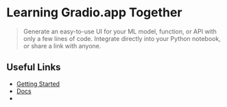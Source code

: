 # Learning Gradio.app Together

> Generate an easy-to-use UI for your ML model, function, or API with only a few lines of code.
> Integrate directly into your Python notebook, or share a link with anyone.

## Useful Links
- [Getting Started](https://www.gradio.app/getting_started)
- [Docs](https://www.gradio.app/docs)
- []()


